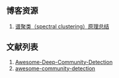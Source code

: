
## 博客资源
1. [谱聚类（spectral clustering）原理总结](https://www.cnblogs.com/pinard/p/6221564.html)

## 文献列表
1. [Awesome-Deep-Community-Detection](https://github.com/FanzhenLiu/Awesome-Deep-Community-Detection)
2. [awesome-community-detection](https://github.com/benedekrozemberczki/awesome-community-detection)